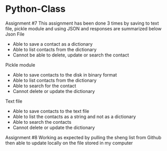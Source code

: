 # Python-Class
Assignment #7
This assignment has been done 3 times by saving to text file, pickle module and using JSON and responses are summarized below
Json File
-	Able to save a contact as a dictionary
-	Able to list contacts from the dictionary
-	Cannot be able to delete, update or search the contact

Pickle module
-	Able to save contacts to the disk in binary format
-	Able to list contacts from the dictionary
-	Able to search for the contact
-	Cannot delete or update the dictionary

Text file
-	Able to save contacts to the text file
-	Able to list the contacts as a string and not as a dictionary
-	Able to search the contacts
-	Cannot delete or update the dictionary


Assignment #8
Working as expected by pulling the sheng list from Github then able to update locally on the file stored in my computer
